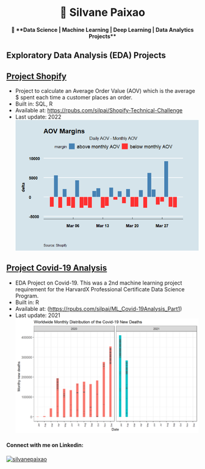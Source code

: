 <h1 align="center">👋 Silvane Paixao</h1>
<h4 align="center">👯  **Data Science | Machine Learning | Deep Learning | Data Analytics Projects** </h4>



<h2 align="left"> Exploratory Data Analysis (EDA) Projects </h2>

## [Project Shopify](https://github.com/silpai/ShopifyChallenge)
* Project to calculate an Average Order Value (AOV) which is the average $ spent each time a customer places an order.
* Built in: SQL, R 
* Available at: https://rpubs.com/silpai/Shopify-Technical-Challenge
* Last update: 2022
![](https://github.com/silpai/SilvanePortfolio/blob/main/Images/AOV%20Margins.png) 

## [Project Covid-19 Analysis](https://github.com/silpai/Machine-Learning---Covid-19)
* EDA Project on Covid-19. This was a 2nd machine learning project requirement for the HarvardX Professional Certificate Data Science Program.
* Built in: R 
* Available at: (https://rpubs.com/silpai/ML_Covid-19Analysis_Part1)
* Last update: 2021
![](https://github.com/silpai/SilvanePortfolio/blob/main/Images/Covid_19Deaths2020.png)
</a> </p>

<h4 align="left">Connect with me on Linkedin:</h4>
<p align="left">
<a href="https://linkedin.com/in/silvanepaixao" target="blank"><img align="center" src="https://raw.githubusercontent.com/rahuldkjain/github-profile-readme-generator/master/src/images/icons/Social/linked-in-alt.svg" alt="silvanepaixao" height="30" width="40" /></a>
</p>
